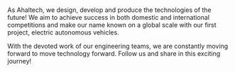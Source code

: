 # 
As Ahaltech, we design, develop and produce the technologies of the future! We aim to achieve success in both domestic and international competitions and make our name known on a global scale with our first project, electric autonomous vehicles.

With the devoted work of our engineering teams, we are constantly moving forward to move technology forward. Follow us and share in this exciting journey!
